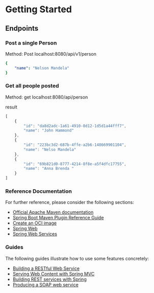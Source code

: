 # Getting Started

## Endpoints
### Post a single Person
Method: Post localhost:8080/api/v1/person
```yaml
{
    "name": "Nelson Mandela"
}
```
###  Get  all people posted
Method:
get localhost:8080/api/person

result
```javascript
[
    {
        "id": "da8d2adc-1a61-4910-8d12-1d5d1a44fff7",
        "name": "John Hammond"
    },
    {
        "id": "223bc3d2-687b-4ffe-a2b6-148669901104",
        "name": "Nelso Mandela"
    },
    {
        "id": "69b821d0-8777-4214-8f8e-a5f4dfc17755",
        "name": "Anna Brenda "
    }
]
```
### Reference Documentation

For further reference, please consider the following sections:

* [Official Apache Maven documentation](https://maven.apache.org/guides/index.html)
* [Spring Boot Maven Plugin Reference Guide](https://docs.spring.io/spring-boot/docs/3.0.0/maven-plugin/reference/html/)
* [Create an OCI image](https://docs.spring.io/spring-boot/docs/3.0.0/maven-plugin/reference/html/#build-image)
* [Spring Web](https://docs.spring.io/spring-boot/docs/3.0.0/reference/htmlsingle/#web)
* [Spring Web Services](https://docs.spring.io/spring-boot/docs/3.0.0/reference/htmlsingle/#io.webservices)

### Guides

The following guides illustrate how to use some features concretely:

* [Building a RESTful Web Service](https://spring.io/guides/gs/rest-service/)
* [Serving Web Content with Spring MVC](https://spring.io/guides/gs/serving-web-content/)
* [Building REST services with Spring](https://spring.io/guides/tutorials/rest/)
* [Producing a SOAP web service](https://spring.io/guides/gs/producing-web-service/)

